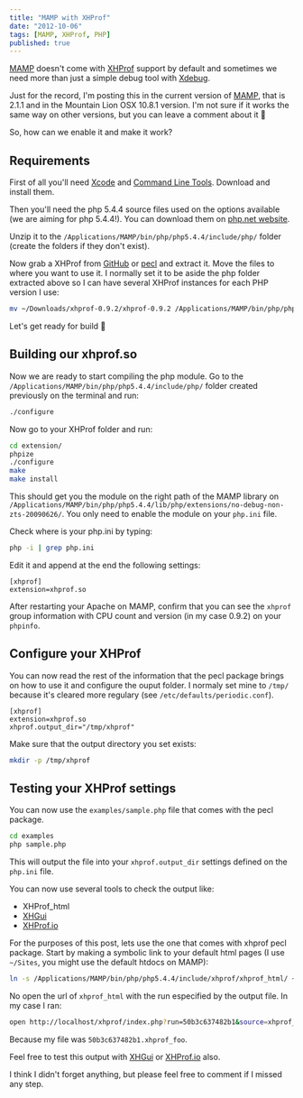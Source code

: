 ```yaml
---
title: "MAMP with XHProf"
date: "2012-10-06"
tags: [MAMP, XHProf, PHP]
published: true
---
```


[MAMP](http://www.mamp.info) doesn't come with [XHProf](http://pecl.php.net/package/xhprof) support by default and sometimes we need more than just a simple debug tool with [Xdebug](/xdebug-mamp).

Just for the record, I'm posting this in the current version of [MAMP](http://www.mamp.info), that is 2.1.1 and in the Mountain Lion OSX 10.8.1 version. I'm not sure if it works the same way on other versions, but you can leave a comment about it 🙂

So, how can we enable it and make it work?

## Requirements

First of all you'll need [Xcode](https://developer.apple.com/xcode/) and [Command Line Tools](https://developer.apple.com/downloads/index.action). Download and install them.

Then you'll need the php 5.4.4 source files used on the options available (we are aiming for php 5.4.4!). You can download them on [php.net website](http://www.php.net/releases/).

Unzip it to the `/Applications/MAMP/bin/php/php5.4.4/include/php/` folder (create the folders if they don't exist).

Now grab a XHProf from [GitHub](https://github.com/facebook/xhprof) or [pecl](http://pecl.php.net/package/xhprof) and extract it. Move the files to where you want to use it. I normally set it to be aside the php folder extracted above so I can have several XHProf instances for each PHP version I use:

```bash
mv ~/Downloads/xhprof-0.9.2/xhprof-0.9.2 /Applications/MAMP/bin/php/php5.4.4/include/xhprof
```

Let's get ready for build 🙂

## Building our xhprof.so

Now we are ready to start compiling the php module. Go to the `/Applications/MAMP/bin/php/php5.4.4/include/php/` folder created previously on the terminal and run:

```bash
./configure
```

Now go to your XHProf folder and run:

```bash
cd extension/
phpize
./configure
make
make install
```

This should get you the module on the right path of the MAMP library on `/Applications/MAMP/bin/php/php5.4.4/lib/php/extensions/no-debug-non-zts-20090626/`. You only need to enable the module on your `php.ini` file.

Check where is your php.ini by typing:

```bash
php -i | grep php.ini
```

Edit it and append at the end the following settings:

```
[xhprof]
extension=xhprof.so
```

After restarting your Apache on MAMP, confirm that you can see the `xhprof` group information with CPU count and version (in my case 0.9.2) on your `phpinfo`.

## Configure your XHProf

You can now read the rest of the information that the pecl package brings on how to use it and configure the ouput folder. I normaly set mine to `/tmp/` because it's cleared more regulary (see `/etc/defaults/periodic.conf`).

```
[xhprof]
extension=xhprof.so
xhprof.output_dir="/tmp/xhprof"
```

Make sure that the output directory you set exists:

```bash
mkdir -p /tmp/xhprof
```

## Testing your XHProf settings

You can now use the `examples/sample.php` file that comes with the pecl package.

```bash
cd examples
php sample.php
```

This will output the file into your `xhprof.output_dir` settings defined on the `php.ini` file.

You can now use several tools to check the output like:

* XHProf_html
* [XHGui](https://github.com/preinheimer/xhprof)
* [XHProf.io](http://xhprof.io)

For the purposes of this post, lets use the one that comes with xhprof pecl package. Start by making a symbolic link to your default html pages (I use `~/Sites`, you might use the default htdocs on MAMP):

```bash
ln -s /Applications/MAMP/bin/php/php5.4.4/include/xhprof/xhprof_html/ ~/Sites/xhprof
```

No open the url of `xhprof_html` with the run especified by the output file. In my case I ran:

```bash
open http://localhost/xhprof/index.php?run=50b3c637482b1&source=xhprof_foo
```

Because my file was `50b3c637482b1.xhprof_foo`.

Feel free to test this output with [XHGui](https://github.com/preinheimer/xhprof) or [XHProf.io](http://xhprof.io) also.

I think I didn't forget anything, but please feel free to comment if I missed any step.
